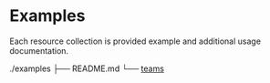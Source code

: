 # Examples

Each resource collection is provided example and additional usage documentation.


./examples
├── README.md
└── [teams](./teams/README.md)
